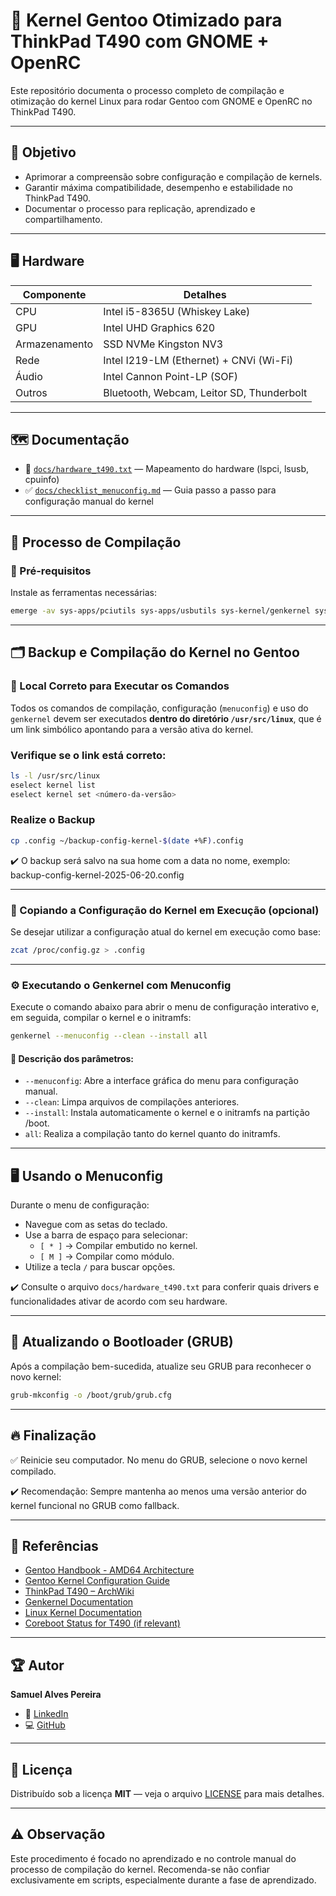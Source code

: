 # 🚀 Kernel Gentoo Otimizado para ThinkPad T490 com GNOME + OpenRC

Este repositório documenta o processo completo de compilação e otimização do kernel Linux para rodar Gentoo com GNOME e OpenRC no ThinkPad T490.

---

## 🎯 Objetivo

- Aprimorar a compreensão sobre configuração e compilação de kernels.
- Garantir máxima compatibilidade, desempenho e estabilidade no ThinkPad T490.
- Documentar o processo para replicação, aprendizado e compartilhamento.

---

## 🖥️ Hardware

| Componente     | Detalhes                                 |
|----------------|------------------------------------------|
| CPU            | Intel i5-8365U (Whiskey Lake)           |
| GPU            | Intel UHD Graphics 620                  |
| Armazenamento  | SSD NVMe Kingston NV3                   |
| Rede           | Intel I219-LM (Ethernet) + CNVi (Wi-Fi) |
| Áudio          | Intel Cannon Point-LP (SOF)             |
| Outros         | Bluetooth, Webcam, Leitor SD, Thunderbolt |

---

## 🗺️ Documentação

- 📄 [`docs/hardware_t490.txt`](docs/hardware_t490.txt) — Mapeamento do hardware (lspci, lsusb, cpuinfo)
- ✅ [`docs/checklist_menuconfig.md`](docs/checklist_menuconfig.md) — Guia passo a passo para configuração manual do kernel

---

## 🚀 Processo de Compilação

### 🔧 Pré-requisitos

Instale as ferramentas necessárias:

```bash
emerge -av sys-apps/pciutils sys-apps/usbutils sys-kernel/genkernel sys-fs/dosfstools
```

---

## 🗂️ Backup e Compilação do Kernel no Gentoo

### 📍 Local Correto para Executar os Comandos

Todos os comandos de compilação, configuração (`menuconfig`) e uso do `genkernel` devem ser executados **dentro do diretório `/usr/src/linux`**, que é um link simbólico apontando para a versão ativa do kernel.

### Verifique se o link está correto:

```bash
ls -l /usr/src/linux
eselect kernel list
eselect kernel set <número-da-versão>
```

### Realize o Backup

```bash
cp .config ~/backup-config-kernel-$(date +%F).config
```

✔️ O backup será salvo na sua home com a data no nome, exemplo:
backup-config-kernel-2025-06-20.config

---

### 🔄 Copiando a Configuração do Kernel em Execução (opcional)

Se desejar utilizar a configuração atual do kernel em execução como base:

```bash
zcat /proc/config.gz > .config
```

---

### ⚙️ Executando o Genkernel com Menuconfig

Execute o comando abaixo para abrir o menu de configuração interativo e, em seguida, compilar o kernel e o initramfs:

```bash
genkernel --menuconfig --clean --install all
```

#### 🔧 Descrição dos parâmetros:

- `--menuconfig`: Abre a interface gráfica do menu para configuração manual.
- `--clean`: Limpa arquivos de compilações anteriores.
- `--install`: Instala automaticamente o kernel e o initramfs na partição /boot.
- `all`: Realiza a compilação tanto do kernel quanto do initramfs.

---

## 🖥️ Usando o Menuconfig

Durante o menu de configuração:

- Navegue com as setas do teclado.
- Use a barra de espaço para selecionar:
  - `[ * ]` → Compilar embutido no kernel.
  - `[ M ]` → Compilar como módulo.
- Utilize a tecla `/` para buscar opções.

✔️ Consulte o arquivo `docs/hardware_t490.txt` para conferir quais drivers e funcionalidades ativar de acordo com seu hardware.

---

## 🔄 Atualizando o Bootloader (GRUB)

Após a compilação bem-sucedida, atualize seu GRUB para reconhecer o novo kernel:

```bash
grub-mkconfig -o /boot/grub/grub.cfg
```

---

## 🔥 Finalização

✅ Reinicie seu computador. No menu do GRUB, selecione o novo kernel compilado.

✔️ Recomendação: Sempre mantenha ao menos uma versão anterior do kernel funcional no GRUB como fallback.

---

## 📘 Referências

- [Gentoo Handbook - AMD64 Architecture](https://wiki.gentoo.org/wiki/Handbook:AMD64)
- [Gentoo Kernel Configuration Guide](https://wiki.gentoo.org/wiki/Kernel/Configuration)
- [ThinkPad T490 – ArchWiki](https://wiki.archlinux.org/title/Lenovo_ThinkPad_T490)
- [Genkernel Documentation](https://wiki.gentoo.org/wiki/Genkernel)
- [Linux Kernel Documentation](https://www.kernel.org/doc/html/latest/)
- [Coreboot Status for T490 (if relevant)](https://www.coreboot.org/)

---

## 🏆 Autor

**Samuel Alves Pereira**

- 💼 [LinkedIn](https://www.linkedin.com/in/samuel-alves-pereira)
- 💻 [GitHub](https://github.com/brasill)

---

## 📜 Licença

Distribuído sob a licença **MIT** — veja o arquivo [LICENSE](./LICENSE) para mais detalhes.

---

## ⚠️ Observação

Este procedimento é focado no aprendizado e no controle manual do processo de compilação do kernel. Recomenda-se não confiar exclusivamente em scripts, especialmente durante a fase de aprendizado.
